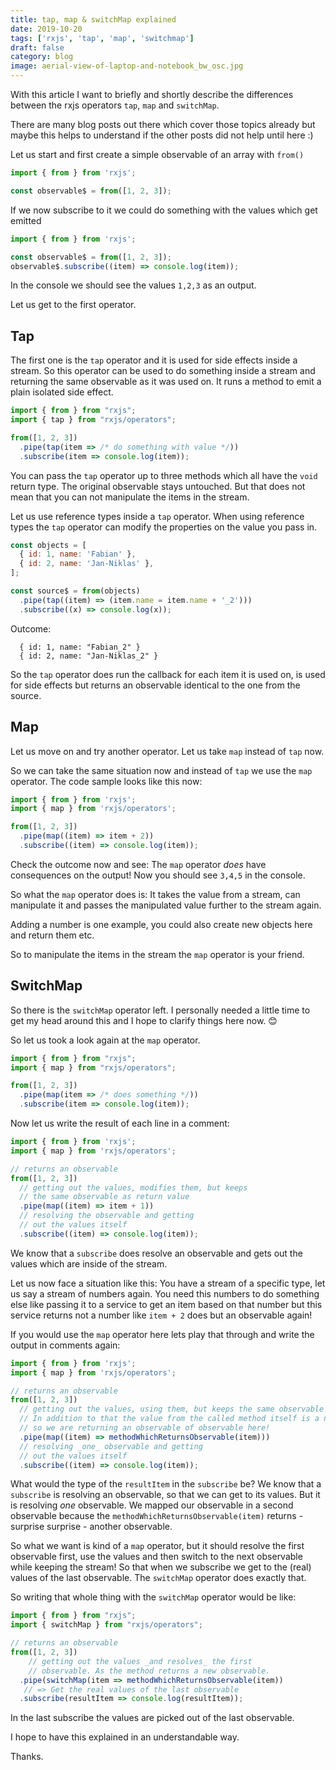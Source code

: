 ```yaml
---
title: tap, map & switchMap explained
date: 2019-10-20
tags: ['rxjs', 'tap', 'map', 'switchmap']
draft: false
category: blog
image: aerial-view-of-laptop-and-notebook_bw_osc.jpg
---
```


With this article I want to briefly and shortly describe the differences between the rxjs operators `tap`, `map` and `switchMap`.

There are many blog posts out there which cover those topics already but maybe this helps to understand if the other posts did not help until here :)

Let us start and first create a simple observable of an array with `from()`

```js
import { from } from 'rxjs';

const observable$ = from([1, 2, 3]);
```

If we now subscribe to it we could do something with the values which get emitted

```js
import { from } from 'rxjs';

const observable$ = from([1, 2, 3]);
observable$.subscribe((item) => console.log(item));
```

In the console we should see the values `1,2,3` as an output.

Let us get to the first operator.

## Tap

The first one is the `tap` operator and it is used for side effects inside a stream. So this operator can be used to do something inside a stream and returning the same observable as it was used on. It runs a method to emit a plain isolated side effect.

```js
import { from } from "rxjs";
import { tap } from "rxjs/operators";

from([1, 2, 3])
  .pipe(tap(item => /* do something with value */))
  .subscribe(item => console.log(item));
```

You can pass the `tap` operator up to three methods which all have the `void` return type. The original observable stays untouched. But that does not mean that you can not manipulate the items in the stream.

Let us use reference types inside a `tap` operator. When using reference types the `tap` operator can modify the properties on the value you pass in.

```js
const objects = [
  { id: 1, name: 'Fabian' },
  { id: 2, name: 'Jan-Niklas' },
];

const source$ = from(objects)
  .pipe(tap((item) => (item.name = item.name + '_2')))
  .subscribe((x) => console.log(x));
```

Outcome:

```
  { id: 1, name: "Fabian_2" }
  { id: 2, name: "Jan-Niklas_2" }
```

So the `tap` operator does run the callback for each item it is used on, is used for side effects but returns an observable identical to the one from the source.

## Map

Let us move on and try another operator. Let us take `map` instead of `tap` now.

So we can take the same situation now and instead of `tap` we use the `map` operator. The code sample looks like this now:

```js
import { from } from 'rxjs';
import { map } from 'rxjs/operators';

from([1, 2, 3])
  .pipe(map((item) => item + 2))
  .subscribe((item) => console.log(item));
```

Check the outcome now and see: The `map` operator _does_ have consequences on the output! Now you should see `3,4,5` in the console.

So what the `map` operator does is: It takes the value from a stream, can manipulate it and passes the manipulated value further to the stream again.

Adding a number is one example, you could also create new objects here and return them etc.

So to manipulate the items in the stream the `map` operator is your friend.

## SwitchMap

So there is the `switchMap` operator left. I personally needed a little time to get my head around this and I hope to clarify things here now. 😊

So let us took a look again at the `map` operator.

```js
import { from } from "rxjs";
import { map } from "rxjs/operators";

from([1, 2, 3])
  .pipe(map(item => /* does something */))
  .subscribe(item => console.log(item));
```

Now let us write the result of each line in a comment:

```js
import { from } from 'rxjs';
import { map } from 'rxjs/operators';

// returns an observable
from([1, 2, 3])
  // getting out the values, modifies them, but keeps
  // the same observable as return value
  .pipe(map((item) => item + 1))
  // resolving the observable and getting
  // out the values itself
  .subscribe((item) => console.log(item));
```

We know that a `subscribe` does resolve an observable and gets out the values which are inside of the stream.

Let us now face a situation like this: You have a stream of a specific type, let us say a stream of numbers again. You need this numbers to do something else like passing it to a service to get an item based on that number but this service returns not a number like `item + 2` does but an observable again!

If you would use the `map` operator here lets play that through and write the output in comments again:

```js
import { from } from 'rxjs';
import { map } from 'rxjs/operators';

// returns an observable
from([1, 2, 3])
  // getting out the values, using them, but keeps the same observable as return value.
  // In addition to that the value from the called method itself is a new observable now,
  // so we are returning an observable of observable here!
  .pipe(map((item) => methodWhichReturnsObservable(item)))
  // resolving _one_ observable and getting
  // out the values itself
  .subscribe((item) => console.log(item));
```

What would the type of the `resultItem` in the `subscribe` be? We know that a `subscribe` is resolving an observable, so that we can get to its values. But it is resolving _one_ observable. We mapped our observable in a second observable because the `methodWhichReturnsObservable(item)` returns - surprise surprise - another observable.

So what we want is kind of a `map` operator, but it should resolve the first observable first, use the values and then switch to the next observable while keeping the stream! So that when we subscribe we get to the (real) values of the last observable. The `switchMap` operator does exactly that.

So writing that whole thing with the `switchMap` operator would be like:

```js
import { from } from "rxjs";
import { switchMap } from "rxjs/operators";

// returns an observable
from([1, 2, 3])
    // getting out the values _and resolves_ the first
    // observable. As the method returns a new observable.
  .pipe(switchMap(item => methodWhichReturnsObservable(item))
   // => Get the real values of the last observable
  .subscribe(resultItem => console.log(resultItem));
```

In the last subscribe the values are picked out of the last observable.

I hope to have this explained in an understandable way.

Thanks.
